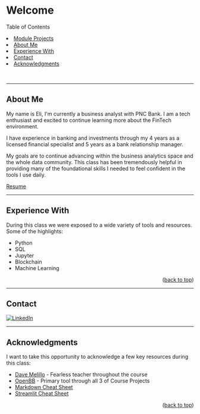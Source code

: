 # Welcome

<a name="readme-top"></a>
<!-- TABLE OF CONTENTS -->

  Table of Contents
    <li><a href="/module_projects/">Module Projects</a></li>
    <li><a href="#about-me">About Me</a></li>
    <li><a href="#built-with">Experience With</a></li>
    <li><a href="#contact">Contact</a></li>
    <li><a href="#acknowledgments">Acknowledgments</a></li>

<br>

---
## About Me

My name is Eli, I'm currently a business analyst with PNC Bank.  I am a tech enthusiast and excited to continue learning more about the FinTech environment.

I have experience in banking and investments through my 4 years as a licensed financial specialist and 5 years as a bank relationship manager.

My goals are to continue advancing within the business analytics space and the whole data community.  This class has been tremendously helpful in providing many of the foundational skills I needed to feel confident in the tools I use daily.

<a href="https://epiccoding.github.io">Resume</a>

---
## Experience With

During this class we were exposed to a wide variety of tools and resources.  Some of the highlights:

* Python
* SQL
* Jupyter
* Blockchain
* Machine Learning


<p align="right">(<a href="#readme-top">back to top</a>)</p>



<!-- CONTACT -->
---
## Contact

 [![LinkedIn](https://img.icons8.com/?size=48&id=13930&format=png)](https://www.linkedin.com/in/elipickhart/) 




<!-- ACKNOWLEDGMENTS -->
---
## Acknowledgments
I want to take this opportunity to acknowledge a few key resources during this class:

* [Dave Melillo](https://www.linkedin.com/in/davemelillojr/) - Fearless teacher throughout the course
* [OpenBB](https://www.openbb.co/) - Primary tool through all 3 of Course Projects
* [Markdown Cheat Sheet](https://www.markdownguide.org/cheat-sheet)
* [Streamlit Cheat Sheet](https://daniellewisdl-streamlit-cheat-sheet-app-ytm9sg.streamlit.app/)

<p align="right">(<a href="#readme-top">back to top</a>)</p>